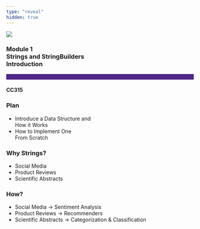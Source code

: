 ```yaml
---
type: "reveal"
hidden: true
---
```


<section>
<img class="stretch plain" src="/cc315/images/0/core-logo-on-white.svg">
<h3> Module 1 <br> Strings and StringBuilders <br> Introduction</h3>
<hr style="height:15px;color:512888;background-color:512888;">
<h4>CC315</h4>
</section>

<section>
	<h3>Plan</h3>
	<ul>
		<li>Introduce a Data Structure and <br/> How it Works</li>
		<li>How to Implement One <br/> From Scratch</li>
	</ul>
</section>

<section>
	<h3>Why Strings?</h3>
	<ul>
		<li>Social Media</li>
		<li>Product Reviews</li>
		<li>Scientific Abstracts</li>
	</ul>
</section>

<section>
	<h3>How?</h3>
	<ul>
		<li>Social Media &rarr; Sentiment Analysis</li>
		<li>Product Reviews &rarr; Recommenders</li>
		<li>Scientific Abstracts &rarr; Categorization & Classification</li>
	</ul>
</section>

